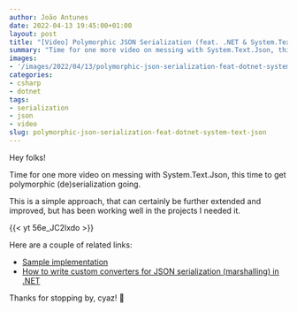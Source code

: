 ```yaml
---
author: João Antunes
date: 2022-04-13 19:45:00+01:00
layout: post
title: "[Video] Polymorphic JSON Serialization (feat. .NET & System.Text.Json)"
summary: "Time for one more video on messing with System.Text.Json, this time to get polymorphic (de)serialization going."
images:
- '/images/2022/04/13/polymorphic-json-serialization-feat-dotnet-system-text-json.png'
categories:
- csharp
- dotnet
tags:
- serialization
- json
- video
slug: polymorphic-json-serialization-feat-dotnet-system-text-json
---
```


Hey folks!

Time for one more video on messing with System.Text.Json, this time to get polymorphic (de)serialization going.

This is a simple approach, that can certainly be further extended and improved, but has been working well in the projects I needed it.

{{< yt 56e_JC2lxdo >}}

Here are a couple of related links:

- [Sample implementation](https://github.com/joaofbantunes/PolymorphicSerializationSample)
- [How to write custom converters for JSON serialization (marshalling) in .NET](https://docs.microsoft.com/en-us/dotnet/standard/serialization/system-text-json-converters-how-to)

Thanks for stopping by, cyaz! 👋